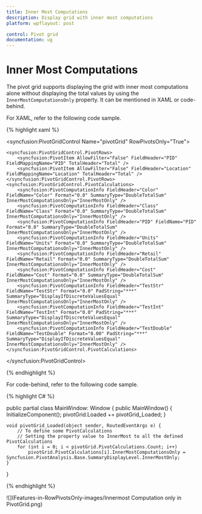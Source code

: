 ```yaml
---
title: Inner Most Computations
description: Display grid with inner most computations
platform: wpflayout: post

control: Pivot grid
documentation: ug
---
```


# Inner Most Computations

The pivot grid supports displaying the grid with inner most computations alone without displaying the total values by using the `InnerMostComputationsOnly` property. It can be mentioned in XAML or code-behind.

For XAML, refer to the following code sample.

{% highlight xaml %}

<syncfusion:PivotGridControl Name="pivotGrid" RowPivotsOnly="True">

    <syncfusion:PivotGridControl.PivotRows>
        <syncfusion:PivotItem AllowFilter="False" FieldHeader="PID" FieldMappingName="PID" TotalHeader="Total" />
        <syncfusion:PivotItem AllowFilter="False" FieldHeader="Location" FieldMappingName="Location" TotalHeader="Total" />
    </syncfusion:PivotGridControl.PivotRows>
    <syncfusion:PivotGridControl.PivotCalculations>
        <syncfusion:PivotComputationInfo FieldHeader="Color" FieldName="Color" Format="0.0" SummaryType="DoubleTotalSum" InnerMostComputationsOnly="InnerMostOnly" />
        <syncfusion:PivotComputationInfo FieldHeader="Class" FieldName="Class" Format="0.0" SummaryType="DoubleTotalSum" InnerMostComputationsOnly="InnerMostOnly" />
        <syncfusion:PivotComputationInfo FieldHeader="PID" FieldName="PID" Format="0.0" SummaryType="DoubleTotalSum" InnerMostComputationsOnly="InnerMostOnly" />
        <syncfusion:PivotComputationInfo FieldHeader="Units" FieldName="Units" Format="0.0" SummaryType="DoubleTotalSum" InnerMostComputationsOnly="InnerMostOnly" />
        <syncfusion:PivotComputationInfo FieldHeader="Retail" FieldName="Retail" Format="0.0" SummaryType="DoubleTotalSum" InnerMostComputationsOnly="InnerMostOnly" />
        <syncfusion:PivotComputationInfo FieldHeader="Cost" FieldName="Cost" Format="0.0" SummaryType="DoubleTotalSum" InnerMostComputationsOnly="InnerMostOnly" />
        <syncfusion:PivotComputationInfo FieldHeader="TestStr" FieldName="TestStr" Format="0.0" PadString="***" SummaryType="DisplayIfDiscreteValuesEqual" InnerMostComputationsOnly="InnerMostOnly" />
        <syncfusion:PivotComputationInfo FieldHeader="TestInt" FieldName="TestInt" Format="0.0" PadString="***" SummaryType="DisplayIfDiscreteValuesEqual" InnerMostComputationsOnly="InnerMostOnly" />
        <syncfusion:PivotComputationInfo FieldHeader="TestDouble" FieldName="TestDouble" Format="0.00" PadString="***" SummaryType="DisplayIfDiscreteValuesEqual" InnerMostComputationsOnly="InnerMostOnly" />
    </syncfusion:PivotGridControl.PivotCalculations>

</syncfusion:PivotGridControl>

{% endhighlight %}

For code-behind, refer to the following code sample.

{% highlight C# %}

public partial class MainWindow: Window {
    public MainWindow() {
        InitializeComponent();
        pivotGrid.Loaded += pivotGrid_Loaded;
    }

    void pivotGrid_Loaded(object sender, RoutedEventArgs e) {
        // To define some PivotCalculations 
        // Setting the property value to InnerMost to all the defined PivotCalculations
        for (int i = 0; i < pivotGrid.PivotCalculations.Count; i++)
            pivotGrid.PivotCalculations[i].InnerMostComputationsOnly = Syncfusion.PivotAnalysis.Base.SummaryDisplayLevel.InnerMostOnly;
    }
}

{% endhighlight %}

![](Features-in-RowPivotsOnly-images/Innermost Computation only in PivotGrid.png)